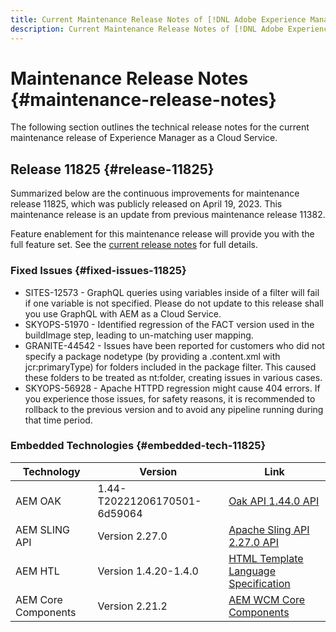 ```yaml
---
title: Current Maintenance Release Notes of [!DNL Adobe Experience Manager] as a Cloud Service.
description: Current Maintenance Release Notes of [!DNL Adobe Experience Manager] as a Cloud Service.
---
```


# Maintenance Release Notes {#maintenance-release-notes}

The following section outlines the technical release notes for the current maintenance release of Experience Manager as a Cloud Service.

## Release 11825 {#release-11825}
 
Summarized below are the continuous improvements for maintenance release 11825, which was publicly released on April 19, 2023. This maintenance release is an update from previous maintenance release 11382.

Feature enablement for this maintenance release will provide you with the full feature set. See the [current release notes](/help/release-notes/release-notes-cloud/release-notes-current.md) for full details.

### Fixed Issues {#fixed-issues-11825}

- SITES-12573 - GraphQL queries using variables inside of a filter will fail if one variable is not specified. Please do not update to this release shall you use GraphQL with AEM as a Cloud Service.
- SKYOPS-51970 - Identified regression of the FACT version used in the buildImage step, leading to un-matching user mapping.
- GRANITE-44542 - Issues have been reported for customers who did not specify a package nodetype (by providing a .content.xml with jcr:primaryType) for folders included in the package filter. This caused these folders to be treated as nt:folder, creating issues in various cases.
- SKYOPS-56928 - Apache HTTPD regression might cause 404 errors. If you experience those issues, for safety reasons, it is recommended to rollback to the previous version and to avoid any pipeline running during that time period.

### Embedded Technologies {#embedded-tech-11825}

|Technology|Version|Link|
|---|---|---|
|AEM OAK |1.44-T20221206170501-6d59064 |[Oak API 1.44.0 API](https://www.javadoc.io/doc/org.apache.jackrabbit/oak-api/1.44.0/index.html)| 
|AEM SLING API |Version 2.27.0 |[Apache Sling API 2.27.0 API](https://www.javadoc.io/doc/org.apache.sling/org.apache.sling.api/latest/index.html)|
|AEM HTL|Version 1.4.20-1.4.0 |[HTML Template Language Specification](https://github.com/adobe/htl-spec)|
|AEM Core Components|Version 2.21.2|[AEM WCM Core Components](https://github.com/adobe/aem-core-wcm-components)|
